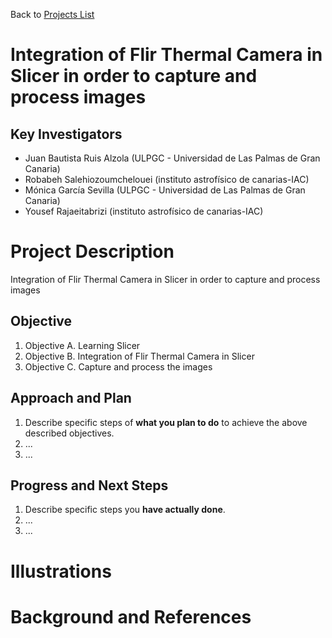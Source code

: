 Back to [Projects List](../../README.md#ProjectsList)

# Integration of Flir Thermal Camera in Slicer in order to capture and process images

## Key Investigators

- Juan Bautista Ruis Alzola (ULPGC - Universidad de Las Palmas de Gran Canaria)
- Robabeh Salehiozoumchelouei (instituto astrofísico de canarias-IAC)
- Mónica García Sevilla (ULPGC - Universidad de Las Palmas de Gran Canaria)
- Yousef Rajaeitabrizi (instituto astrofísico de canarias-IAC)

# Project Description
Integration of Flir Thermal Camera in Slicer in order to capture and process images

## Objective

<!-- Describe here WHAT you would like to achieve (what you will have as end result). -->

1. Objective A. Learning Slicer
1. Objective B. Integration of Flir Thermal Camera in Slicer
1. Objective C. Capture and process the images

## Approach and Plan

<!-- Describe here HOW you would like to achieve the objectives stated above. -->

1. Describe specific steps of **what you plan to do** to achieve the above described objectives.
1. ...
1. ...

## Progress and Next Steps

<!-- Update this section as you make progress, describing of what you have ACTUALLY DONE. If there are specific steps that you could not complete then you can describe them here, too. -->

1. Describe specific steps you **have actually done**.
1. ...
1. ...

# Illustrations

<!-- Add pictures and links to videos that demonstrate what has been accomplished.
![Description of picture](Example2.jpg)
![Some more images](Example2.jpg)
-->

# Background and References

<!-- If you developed any software, include link to the source code repository. If possible, also add links to sample data, and to any relevant publications. -->
